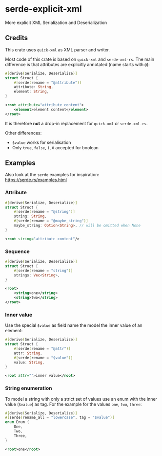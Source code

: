 # serde-explicit-xml

More explicit XML Serialization and Deserialization

## Credits

This crate uses `quick-xml` as XML parser and writer.

Most code of this crate is based on `quick-xml` and `serde-xml-rs`. The main difference is that attributes are explicitly annotated (name starts with `@`):
```rust
#[derive(Serialize, Deserialize)]
struct Struct {
    #[serde(rename = "@attribute")]
    attribute: String,
    element: String,
}
```
```xml
<root attribute="attribute content">
    <element>element content</element>
</root>
```
It is therefore **not** a drop-in replacement for `quick-xml` or `serde-xml-rs`.

Other differences:
* `$value` works for serialisation
* Only `true`, `false`, `1`, `0` accepted for boolean

## Examples

Also look at the `serde` examples for inspiration: https://serde.rs/examples.html

### Attribute

```rust
#[derive(Serialize, Deserialize)]
struct Struct {
    #[serde(rename = "@string")]
    string: String,
    #[serde(rename = "@maybe_string")]
    maybe_string: Option<String>, // will be omitted when None
}
```
```xml
<root string="attribute content"/>
```

### Sequence

```rust
#[derive(Serialize, Deserialize)]
struct Struct {
    #[serde(rename = "string")]
    strings: Vec<String>,
}
```
```xml
<root>
    <string>one</string>
    <string>two</string>
</root>
```

### Inner value

Use the special `$value` as field name the model the inner value of an element:

```rust
#[derive(Serialize, Deserialize)]
struct Struct {
    #[serde(rename = "@attr")]
    attr: String,
    #[serde(rename = "$value")]
    value: String,
}
```
```xml
<root attr="">inner value</root>
```

### String enumeration

To model a string with only a strict set of values use an enum with the inner value (`$value`) as tag. 
For the example for the values `one`, `two`, `three`:
```rust
#[derive(Serialize, Deserialize)]
#[serde(rename_all = "lowercase", tag = "$value")]
enum Enum {
    One,
    Two,
    Three,
}
```
```xml
<root>one</root>
```

